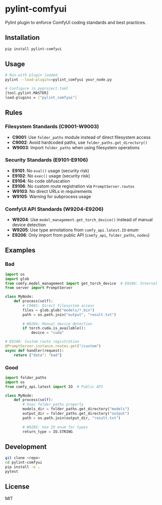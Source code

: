 # pylint-comfyui

Pylint plugin to enforce ComfyUI coding standards and best practices.

## Installation

```bash
pip install pylint-comfyui
```

## Usage

```bash
# Run with plugin loaded
pylint --load-plugins=pylint_comfyui your_node.py

# Configure in pyproject.toml
[tool.pylint.MASTER]
load-plugins = ["pylint_comfyui"]
```

## Rules

### Filesystem Standards (C9001-W9003)
- **C9001**: Use `folder_paths` module instead of direct filesystem access
- **C9002**: Avoid hardcoded paths, use `folder_paths.get_directory()`
- **W9003**: Import `folder_paths` when using filesystem operations

### Security Standards (E9101-E9106)
- **E9101**: No `eval()` usage (security risk)
- **E9102**: No `exec()` usage (security risk)
- **E9104**: No code obfuscation
- **E9106**: No custom route registration via `PromptServer.routes`
- **W9103**: No direct URLs in requirements
- **W9105**: Warning for subprocess usage

### ComfyUI API Standards (W9204-E9206)
- **W9204**: Use `model_management.get_torch_device()` instead of manual device detection
- **W9205**: Use type annotations from `comfy_api.latest.IO` enum
- **E9206**: Only import from public API (`comfy_api`, `folder_paths`, `nodes`)

## Examples

### Bad
```python
import os
import glob
from comfy.model_management import get_torch_device  # E9206: Internal API
from server import PromptServer

class MyNode:
    def process(self):
        # C9001: Direct filesystem access
        files = glob.glob("models/*.bin")
        path = os.path.join("output", "result.txt")
        
        # W9204: Manual device detection
        if torch.cuda.is_available():
            device = "cuda"

# E9106: Custom route registration
@PromptServer.instance.routes.get("/custom")
async def handler(request):
    return {"data": "bad"}
```

### Good  
```python
import folder_paths
import os
from comfy_api.latest import IO  # Public API

class MyNode:
    def process(self):
        # Uses folder_paths properly
        models_dir = folder_paths.get_directory("models")
        output_dir = folder_paths.get_directory("output")
        path = os.path.join(output_dir, "result.txt")
        
        # W9205: Use IO enum for types
        return_type = IO.STRING
```

## Development

```bash
git clone <repo>
cd pylint-comfyui
pip install -e .
pytest
```

## License

MIT
